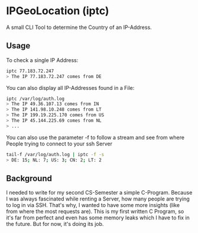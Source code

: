 # IPGeoLocation (iptc)

A small CLI Tool to determine the Country of an IP-Address.

## Usage
To check a single IP Address:
```bash
iptc 77.183.72.247
> The IP 77.183.72.247 comes from DE
```
You can also display all IP-Addresses found in a File:
```bash
iptc /var/log/auth.log
> The IP 49.36.107.13 comes from IN
> The IP 141.98.10.248 comes from LT
> The IP 199.19.225.170 comes from US
> The IP 45.144.225.69 comes from NL
> ...
```
You can also use the parameter -f to follow a stream and see from where People trying to connect to your ssh Server
```bash
tail-f /var/log/auth.log | iptc -f -s
> DE: 15; NL: 7; US: 3; CN: 2; LT: 2
```

## Background

I needed to write for my second CS-Semester a simple C-Program. Because
I was always fascinated while renting a Server, how many people are trying to log in via SSH.
That's why, I  wanted to have some more insights (like from where the most requests are).
This is my first written C Program, so it's far from perfect and even has some memory leaks which I
have to fix in the future. But for now, it's doing its job. 